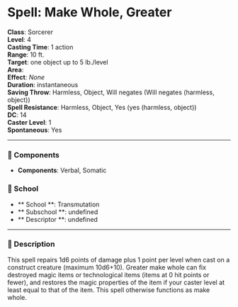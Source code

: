 
# Spell: Make Whole, Greater
**Class**: Sorcerer  
**Level**: 4  
**Casting Time**: 1 action  
**Range**: 10 ft.  
**Target**: one object up to 5 lb./level  
**Area**:   
**Effect**: _None_  
**Duration**: instantaneous  
**Saving Throw**: Harmless, Object, Will negates (Will negates (harmless, object))  
**Spell Resistance**: Harmless, Object, Yes (yes (harmless, object))  
**DC**: 14  
**Caster Level**: 1  
**Spontaneous**: Yes

---

### 🔮 Components
- **Components**: Verbal, Somatic

### 🏫 School
- ** School **: Transmutation
- ** Subschool **: undefined
- ** Descriptor **: undefined
---

### 📜 Description
This spell repairs 1d6 points of damage plus 1 point per level when cast on a construct creature (maximum 10d6+10). Greater make whole can fix destroyed magic items or technological items (items at 0 hit points or fewer), and restores the magic properties of the item if your caster level at least equal to that of the item. This spell otherwise functions as make whole.
